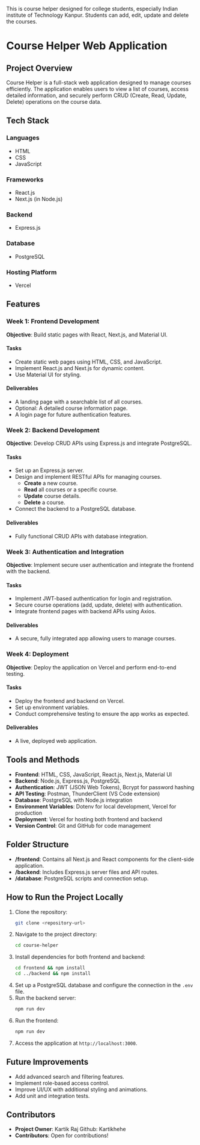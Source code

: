This is course helper designed for college students, especially Indian institute of Technology Kanpur. 
Students can add, edit, update and delete the courses.

# Course Helper Web Application

## Project Overview
Course Helper is a full-stack web application designed to manage courses efficiently. The application enables users to view a list of courses, access detailed information, and securely perform CRUD (Create, Read, Update, Delete) operations on the course data.

## Tech Stack
### Languages
- HTML
- CSS
- JavaScript

### Frameworks
- React.js
- Next.js (in Node.js)

### Backend
- Express.js

### Database
- PostgreSQL

### Hosting Platform
- Vercel

## Features
### Week 1: Frontend Development
**Objective**: Build static pages with React, Next.js, and Material UI.

#### Tasks
- Create static web pages using HTML, CSS, and JavaScript.
- Implement React.js and Next.js for dynamic content.
- Use Material UI for styling.

#### Deliverables
- A landing page with a searchable list of all courses.
- Optional: A detailed course information page.
- A login page for future authentication features.

### Week 2: Backend Development
**Objective**: Develop CRUD APIs using Express.js and integrate PostgreSQL.

#### Tasks
- Set up an Express.js server.
- Design and implement RESTful APIs for managing courses.
  - **Create** a new course.
  - **Read** all courses or a specific course.
  - **Update** course details.
  - **Delete** a course.
- Connect the backend to a PostgreSQL database.

#### Deliverables
- Fully functional CRUD APIs with database integration.

### Week 3: Authentication and Integration
**Objective**: Implement secure user authentication and integrate the frontend with the backend.

#### Tasks
- Implement JWT-based authentication for login and registration.
- Secure course operations (add, update, delete) with authentication.
- Integrate frontend pages with backend APIs using Axios.

#### Deliverables
- A secure, fully integrated app allowing users to manage courses.

### Week 4: Deployment
**Objective**: Deploy the application on Vercel and perform end-to-end testing.

#### Tasks
- Deploy the frontend and backend on Vercel.
- Set up environment variables.
- Conduct comprehensive testing to ensure the app works as expected.

#### Deliverables
- A live, deployed web application.

## Tools and Methods
- **Frontend**: HTML, CSS, JavaScript, React.js, Next.js, Material UI
- **Backend**: Node.js, Express.js, PostgreSQL
- **Authentication**: JWT (JSON Web Tokens), Bcrypt for password hashing
- **API Testing**: Postman, ThunderClient (VS Code extension)
- **Database**: PostgreSQL with Node.js integration
- **Environment Variables**: Dotenv for local development, Vercel for production
- **Deployment**: Vercel for hosting both frontend and backend
- **Version Control**: Git and GitHub for code management

## Folder Structure
- **/frontend**: Contains all Next.js and React components for the client-side application.
- **/backend**: Includes Express.js server files and API routes.
- **/database**: PostgreSQL scripts and connection setup.

## How to Run the Project Locally
1. Clone the repository:
   ```bash
   git clone <repository-url>
   ```
2. Navigate to the project directory:
   ```bash
   cd course-helper
   ```
3. Install dependencies for both frontend and backend:
   ```bash
   cd frontend && npm install
   cd ../backend && npm install
   ```
4. Set up a PostgreSQL database and configure the connection in the `.env` file.
5. Run the backend server:
   ```bash
   npm run dev
   ```
6. Run the frontend:
   ```bash
   npm run dev
   ```
7. Access the application at `http://localhost:3000`.

## Future Improvements
- Add advanced search and filtering features.
- Implement role-based access control.
- Improve UI/UX with additional styling and animations.
- Add unit and integration tests.

## Contributors
- **Project Owner**: Kartik Raj Github: Kartikhehe
- **Contributors**: Open for contributions!




